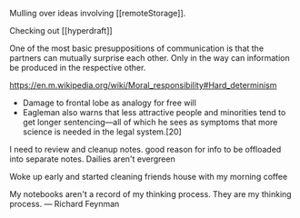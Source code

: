 Mulling over ideas involving [[remoteStorage]]. 

Checking out [[hyperdraft]]

One of the most basic presuppositions of communication is that the partners can mutually surprise each other. Only in the way can information be produced in the respective other.

https://en.m.wikipedia.org/wiki/Moral_responsibility#Hard_determinism
-	Damage to frontal lobe as analogy for free will
-	Eagleman also warns that less attractive people and minorities tend to get longer sentencing—all of which he sees as symptoms that more science is needed in the legal system.[20]

I need to review and cleanup notes. good reason for info to be offloaded into separate notes. Dailies aren't evergreen

Woke up early and started cleaning friends house with my morning coffee

My notebooks aren't a record of my thinking process. They are my thinking process.
— Richard Feynman